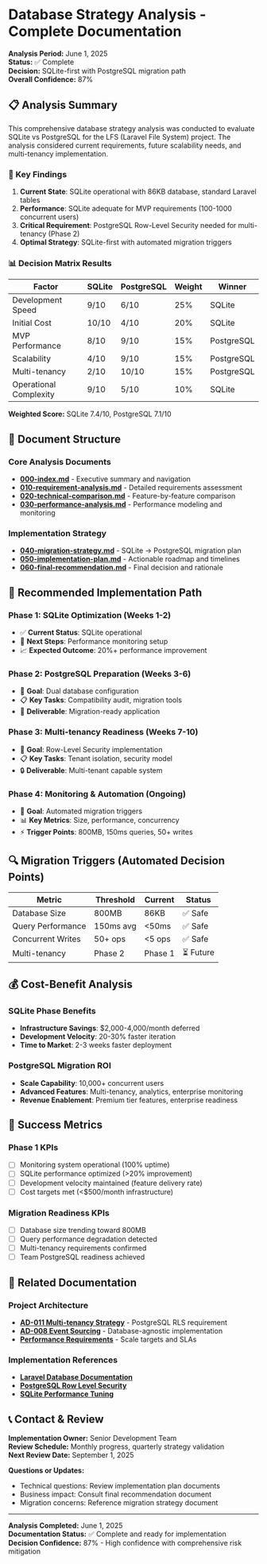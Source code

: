 # Database Strategy Analysis - Complete Documentation

**Analysis Period:** June 1, 2025  
**Status:** ✅ Complete  
**Decision:** SQLite-first with PostgreSQL migration path  
**Overall Confidence:** 87%

## 📋 Analysis Summary

This comprehensive database strategy analysis was conducted to evaluate SQLite vs PostgreSQL for the LFS (Laravel File System) project. The analysis considered current requirements, future scalability needs, and multi-tenancy implementation.

### 🎯 Key Findings

1. **Current State**: SQLite operational with 86KB database, standard Laravel tables
2. **Performance**: SQLite adequate for MVP requirements (100-1000 concurrent users)
3. **Critical Requirement**: PostgreSQL Row-Level Security needed for multi-tenancy (Phase 2)
4. **Optimal Strategy**: SQLite-first with automated migration triggers

### 📊 Decision Matrix Results

| Factor | SQLite | PostgreSQL | Weight | Winner |
|--------|--------|------------|--------|---------|
| Development Speed | 9/10 | 6/10 | 25% | SQLite |
| Initial Cost | 10/10 | 4/10 | 20% | SQLite |
| MVP Performance | 8/10 | 9/10 | 15% | PostgreSQL |
| Scalability | 4/10 | 9/10 | 15% | PostgreSQL |
| Multi-tenancy | 2/10 | 10/10 | 15% | PostgreSQL |
| Operational Complexity | 9/10 | 5/10 | 10% | SQLite |

**Weighted Score:** SQLite 7.4/10, PostgreSQL 7.1/10

## 📁 Document Structure

### Core Analysis Documents
- **[000-index.md](000-index.md)** - Executive summary and navigation
- **[010-requirement-analysis.md](010-requirement-analysis.md)** - Detailed requirements assessment
- **[020-technical-comparison.md](020-technical-comparison.md)** - Feature-by-feature comparison
- **[030-performance-analysis.md](030-performance-analysis.md)** - Performance modeling and monitoring

### Implementation Strategy
- **[040-migration-strategy.md](040-migration-strategy.md)** - SQLite → PostgreSQL migration plan
- **[050-implementation-plan.md](050-implementation-plan.md)** - Actionable roadmap and timelines
- **[060-final-recommendation.md](060-final-recommendation.md)** - Final decision and rationale

## 🚀 Recommended Implementation Path

### Phase 1: SQLite Optimization (Weeks 1-2)
- ✅ **Current Status**: SQLite operational
- 🎯 **Next Steps**: Performance monitoring setup
- 📈 **Expected Outcome**: 20%+ performance improvement

### Phase 2: PostgreSQL Preparation (Weeks 3-6)
- 🎯 **Goal**: Dual database configuration
- 📋 **Key Tasks**: Compatibility audit, migration tools
- 🔧 **Deliverable**: Migration-ready application

### Phase 3: Multi-tenancy Readiness (Weeks 7-10)
- 🎯 **Goal**: Row-Level Security implementation
- 📋 **Key Tasks**: Tenant isolation, security model
- 🔒 **Deliverable**: Multi-tenant capable system

### Phase 4: Monitoring & Automation (Ongoing)
- 🎯 **Goal**: Automated migration triggers
- 📊 **Key Metrics**: Size, performance, concurrency
- ⚡ **Trigger Points**: 800MB, 150ms queries, 50+ writes

## 🔍 Migration Triggers (Automated Decision Points)

| Metric | Threshold | Current | Status |
|--------|-----------|---------|---------|
| Database Size | 800MB | 86KB | ✅ Safe |
| Query Performance | 150ms avg | <50ms | ✅ Safe |
| Concurrent Writes | 50+ ops | <5 ops | ✅ Safe |
| Multi-tenancy | Phase 2 | Phase 1 | ⏳ Future |

## 💰 Cost-Benefit Analysis

### SQLite Phase Benefits
- **Infrastructure Savings**: $2,000-4,000/month deferred
- **Development Velocity**: 20-30% faster iteration
- **Time to Market**: 2-3 weeks faster deployment

### PostgreSQL Migration ROI
- **Scale Capability**: 10,000+ concurrent users
- **Advanced Features**: Multi-tenancy, analytics, enterprise monitoring
- **Revenue Enablement**: Premium tier features, enterprise readiness

## 🎯 Success Metrics

### Phase 1 KPIs
- [ ] Monitoring system operational (100% uptime)
- [ ] SQLite performance optimized (>20% improvement)
- [ ] Development velocity maintained (feature delivery rate)
- [ ] Cost targets met (<$500/month infrastructure)

### Migration Readiness KPIs
- [ ] Database size trending toward 800MB
- [ ] Query performance degradation detected
- [ ] Multi-tenancy requirements confirmed
- [ ] Team PostgreSQL readiness achieved

## 🔗 Related Documentation

### Project Architecture
- **[AD-011 Multi-tenancy Strategy](../../010-system-analysis/010-architecture-decisions.md)** - PostgreSQL RLS requirement
- **[AD-008 Event Sourcing](../../010-system-analysis/010-architecture-decisions.md)** - Database-agnostic implementation
- **[Performance Requirements](../../020-requirements-analysis/)** - Scale targets and SLAs

### Implementation References
- **[Laravel Database Documentation](https://laravel.com/docs/database)**
- **[PostgreSQL Row Level Security](https://www.postgresql.org/docs/current/ddl-rowsecurity.html)**
- **[SQLite Performance Tuning](https://www.sqlite.org/speed.html)**

## 📞 Contact & Review

**Implementation Owner:** Senior Development Team  
**Review Schedule:** Monthly progress, quarterly strategy validation  
**Next Review Date:** September 1, 2025  

**Questions or Updates:**
- Technical questions: Review implementation plan documents
- Business impact: Consult final recommendation document
- Migration concerns: Reference migration strategy document

---

**Analysis Completed:** June 1, 2025  
**Documentation Status:** ✅ Complete and ready for implementation  
**Decision Confidence:** 87% - High confidence with comprehensive risk mitigation
